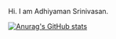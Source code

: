 Hi. I am Adhiyaman Srinivasan.

[![Anurag's GitHub stats](https://github-readme-stats.vercel.app/api?username=Iiquid3)](https://github.com/anuraghazra/github-readme-stats)

